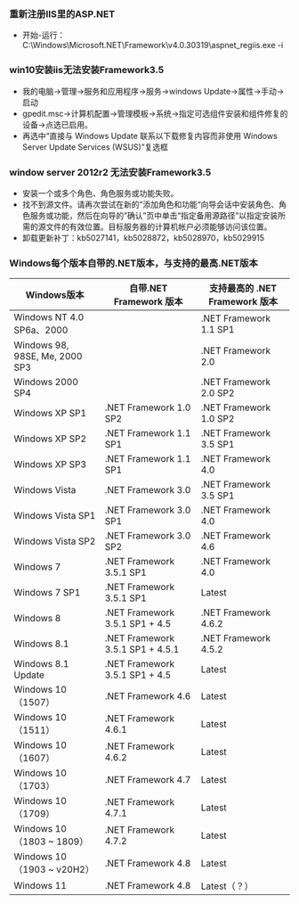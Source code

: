 ### 重新注册IIS里的ASP.NET
- 开始-运行：C:\Windows\Microsoft.NET\Framework\v4.0.30319\aspnet_regiis.exe -i

### win10安装iis无法安装Framework3.5
- 我的电脑→管理→服务和应用程序→服务→windows Update→属性→手动→启动
- gpedit.msc→计算机配置→管理模板→系统→指定可选组件安装和组件修复的设备→点选已启用。
- 再选中“直接与 Windows Update 联系以下载修复内容而非使用 Windows Server Update Services (WSUS)”复选框

### window server 2012r2 无法安装Framework3.5
- 安装一个或多个角色、角色服务或功能失败。
- 找不到源文件。请再次尝试在新的”添加角色和功能“向导会话中安装角色、角色服务或功能，然后在向导的”确认”页中单击“指定备用源路径”以指定安装所需的源文件的有效位置。目标服务器的计算机帐户必须能够访问该位置。
- 卸载更新补丁：kb5027141，kb5028872，kb5028970，kb5029915

### Windows每个版本自带的.NET版本，与支持的最高.NET版本
| Windows版本 | 自带.NET Framework 版本 | 支持最高的 .NET Framework 版本 |
|  ----  | ----  | ---- |
| Windows NT 4.0 SP6a、2000 |  | .NET Framework 1.1 SP1 |
| Windows 98, 98SE, Me, 2000 SP3 |  | .NET Framework 2.0 |
| Windows 2000 SP4 |  | .NET Framework 2.0 SP2 |
| Windows XP SP1 | .NET Framework 1.0 SP2 | .NET Framework 1.0 SP2 |
| Windows XP SP2 | .NET Framework 1.1 SP1 | .NET Framework 3.5 SP1 |
| Windows XP SP3 | .NET Framework 1.1 SP1 | .NET Framework 4.0 |
| Windows Vista | .NET Framework 3.0 | .NET Framework 3.5 SP1 |
| Windows Vista SP1	| .NET Framework 3.0 SP1 | .NET Framework 4.0 |
| Windows Vista SP2	| .NET Framework 3.0 SP2 | .NET Framework 4.6 |
| Windows 7	| .NET Framework 3.5.1 SP1 | .NET Framework 4.0 |
| Windows 7 SP1	| .NET Framework 3.5.1 SP1 | Latest |
| Windows 8	| .NET Framework 3.5.1 SP1 + 4.5 | .NET Framework 4.6.2 |
| Windows 8.1	| .NET Framework 3.5.1 SP1 + 4.5.1 | .NET Framework 4.5.2 |
| Windows 8.1 Update | .NET Framework 3.5.1 SP1 + 4.5 | Latest |
| Windows 10 （1507） | .NET Framework 4.6 | Latest |
| Windows 10 （1511） | .NET Framework 4.6.1 | Latest |
| Windows 10 （1607） | .NET Framework 4.6.2 | Latest |
| Windows 10 （1703） | .NET Framework 4.7 | Latest |
| Windows 10 （1709） | .NET Framework 4.7.1 | Latest |
| Windows 10 （1803 ~ 1809） | .NET Framework 4.7.2 | Latest |
| Windows 10 （1903 ~ v20H2） | .NET Framework 4.8 | Latest |
| Windows 11 | .NET Framework 4.8 | Latest（？） |
